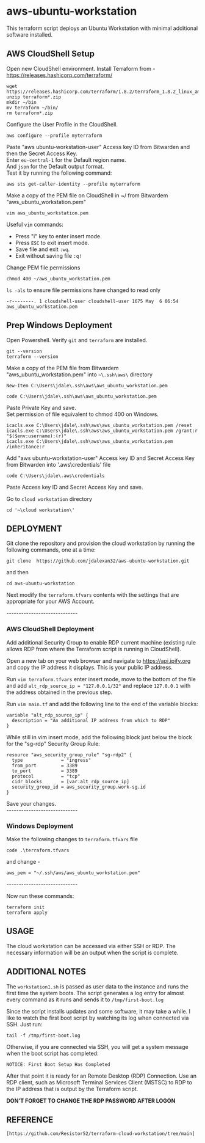 # aws-ubuntu-workstation
This terraform script deploys an Ubuntu Workstation with minimal additional software
installed.

## AWS CloudShell Setup
Open new CloudShell environment.
Install Terraform from - https://releases.hashicorp.com/terraform/

```
wget https://releases.hashicorp.com/terraform/1.8.2/terraform_1.8.2_linux_amd64.zip
unzip terraform*.zip
mkdir ~/bin
mv terraform ~/bin/
rm terraform*.zip
```

Configure the User Profile in the CloudShell.

```
aws configure --profile myterraform
```

Paste "aws ubuntu-workstation-user" Access key ID from Bitwarden and then the Secret Access Key.<br>
Enter ```eu-central-1``` for the Default region name.<br>
And ```json``` for the Default output format.<br>
Test it by running the following command:
```
aws sts get-caller-identity --profile myterraform
```

Make a copy of the PEM file on CloudShell in ~/ from Bitwardem "aws_ubuntu_workstation.pem"

```
vim aws_ubuntu_workstation.pem
```

Useful ```vim``` commands:
- Press "i" key to enter insert mode.
- Press ```ESC``` to exit insert mode.
- Save file and exit ```:wq```.
- Exit without saving file ```:q!```<br>

Change PEM file permissions

```
chmod 400 ~/aws_ubuntu_workstation.pem
```

```ls -als``` to ensure file permissions have changed to read only

```
-r--------. 1 cloudshell-user cloudshell-user 1675 May  6 06:54 aws_ubuntu_workstation.pem
```

## Prep Windows Deployment
Open Powershell. Verify ```git``` and ```terraform``` are installed.

```
git --version
terraform --version
```

Make a copy of the PEM file from Bitwardem "aws_ubuntu_workstation.pem" into ```~\.ssh\aws\``` directory

```
New-Item C:\Users\jdale\.ssh\aws\aws_ubuntu_workstation.pem
```
```
code C:\Users\jdale\.ssh\aws\aws_ubuntu_workstation.pem
```
Paste Private Key and save.<br>
Set permission of file equivalent to chmod 400 on Windows.
```
icacls.exe C:\Users\jdale\.ssh\aws\aws_ubuntu_workstation.pem /reset
icacls.exe C:\Users\jdale\.ssh\aws\aws_ubuntu_workstation.pem /grant:r "$($env:username):(r)"
icacls.exe C:\Users\jdale\.ssh\aws\aws_ubuntu_workstation.pem /inheritance:r
```

Add "aws ubuntu-workstation-user" Access key ID and Secret Access Key from Bitwarden into '\.aws\credentials' file

```
code C:\Users\jdale\.aws\credentials
```

Paste Access key ID and Secret Access Key and save.  <br>

Go to ```cloud workstation``` directory

```
cd '~\cloud workstation\'
```

## DEPLOYMENT
Git clone the repository and provision the cloud workstation by running the following
commands, one at a time:

```
git clone  https://github.com/jdalexan32/aws-ubuntu-workstation.git
```
and then

```
cd aws-ubuntu-workstation
```

Next modify the `terraform.tfvars` contents with the settings that are appropriate for your AWS Account.<br>

-----------------------------<br>

### AWS CloudShell Deployment

Add additional Security Group to enable RDP current machine (existing rule allows RDP from where the Terraform script is running in CloudShell).<br>

Open a new tab on your web browser and navigate to https://api.ipify.org and copy the IP address it displays. This is your public IP address.<br>

Run ```vim terraform.tfvars``` enter insert mode, move to the bottom of the file and add ```alt_rdp_source_ip = "127.0.0.1/32"``` and replace ```127.0.0.1``` with the address obtained in the previous step.<br>

Run ```vim main.tf``` and add the following line to the end of the variable blocks:

```
variable "alt_rdp_source_ip" {
  description = "An additional IP address from which to RDP"
}
```

While still in vim insert mode, add the following block just below the block for the "sg-rdp" Security Group Rule:

```
resource "aws_security_group_rule" "sg-rdp2" {
  type              = "ingress"
  from_port         = 3389
  to_port           = 3389
  protocol          = "tcp"
  cidr_blocks       = [var.alt_rdp_source_ip]
  security_group_id = aws_security_group.work-sg.id
}
```

Save your changes.<br>
-----------------------------<br>

### Windows Deployment

Make the following changes to `terraform.tfvars` file

```
code .\terraform.tfvars
```

and change -

```
aws_pem = "~/.ssh/aws/aws_ubuntu_workstation.pem"
```
-----------------------------<br>

Now run these commands:

```
terraform init
terraform apply
```

## USAGE
The cloud workstation can be accessed via either SSH or RDP. The necessary information
will be an output when the script is complete.


## ADDITIONAL NOTES
The `workstation1.sh` is passed as user data to the instance and runs the first time
the system boots. The script generates a log entry for almost every command as it runs
and sends it to `/tmp/first-boot.log`

Since the script installs updates and some software, it may take a while. I like to watch
the first boot script by watching its log when connected via SSH. Just run:

```
tail -f /tmp/first-boot.log
```

Otherwise, if you are connected via SSH, you will get a system message when the boot
script has completed:

```
NOTICE: First Boot Setup Has Completed
```

After that point it is ready for an Remote Desktop (RDP) Connection. Use an RDP client,
such as Microsoft Terminal Services Client (MSTSC) to RDP to the IP address that is output
by the Terraform script.

**DON'T FORGET TO CHANGE THE RDP PASSWORD AFTER LOGON**


## REFERENCE
```
[https://github.com/Resistor52/terraform-cloud-workstation/tree/main]
```

